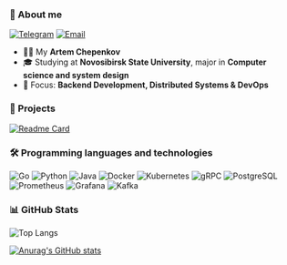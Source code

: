 ### 👋 About me  
  [![Telegram](https://img.shields.io/badge/Telegram-2CA5E0?style=for-the-badge&logo=telegram&logoColor=white)](https://t.me/artem_miracle)
  [![Email](https://img.shields.io/badge/Email-D14836?style=for-the-badge&logo=gmail&logoColor=white)](mailto:a.chepenkov@g.nsu.ru)
  
- 🧑‍💻 My **Artem Chepenkov**  
- 🎓 Studying at **Novosibirsk State University**, major in **Computer science and system design**  
- 🔧 Focus: **Backend Development, Distributed Systems & DevOps**  

### 🚀 Projects
[![Readme Card](https://github-readme-stats.vercel.app/api/pin/?username=ArtemChepenkov&repo=golang-crud-s3-storage&theme=tokyonight)](https://github.com/ArtemChepenkov/golang-crud-s3-storage)

### 🛠️ Programming languages and technologies
![Go](https://img.shields.io/badge/Golang-00ADD8?style=for-the-badge&logo=go&logoColor=white)
![Python](https://img.shields.io/badge/Python-3776AB?style=for-the-badge&logo=python&logoColor=white)
![Java](https://img.shields.io/badge/Java-007396?style=for-the-badge&logo=openjdk&logoColor=white)
![Docker](https://img.shields.io/badge/Docker-2496ED?style=for-the-badge&logo=docker&logoColor=white)
![Kubernetes](https://img.shields.io/badge/Kubernetes-326CE5?style=for-the-badge&logo=kubernetes&logoColor=white)
![gRPC](https://img.shields.io/badge/gRPC-4A154B?style=for-the-badge&logo=grpc&logoColor=white)
![PostgreSQL](https://img.shields.io/badge/PostgreSQL-4169E1?style=for-the-badge&logo=postgresql&logoColor=white)
![Prometheus](https://img.shields.io/badge/Prometheus-E6522C?style=for-the-badge&logo=prometheus&logoColor=white)
![Grafana](https://img.shields.io/badge/Grafana-F46800?style=for-the-badge&logo=grafana&logoColor=white)
![Kafka](https://img.shields.io/badge/Kafka-231F20?style=for-the-badge&logo=apache-kafka&logoColor=white)

### 📊 GitHub Stats

![Top Langs](https://github-readme-stats.vercel.app/api/top-langs/?username=ArtemChepenkov&layout=compact&langs_count=6&theme=tokyonight)

[![Anurag's GitHub stats](https://github-readme-stats.vercel.app/api?username=ArtemChepenkov&show_icons=true&theme=tokyonight)](https://github.com/anuraghazra/github-readme-stats)
